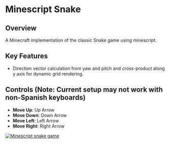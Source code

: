 # Minescript Snake 

## Overview
A Minecraft implementation of the classic Snake game using minescript.

## Key Features
- Direction vector calculation from yaw and pitch and cross-product along y axis for dynamic grid rendering.

## Controls (Note: Current setup may not work with non-Spanish keyboards)
- **Move Up**: Up Arrow
- **Move Down**: Down Arrow
- **Move Left**: Left Arrow
- **Move Right**: Right Arrow

[![Minescript snake game](https://img.youtube.com/vi/qDeUW2JZ54k/0.jpg)](https://www.youtube.com/watch?v=qDeUW2JZ54k)
